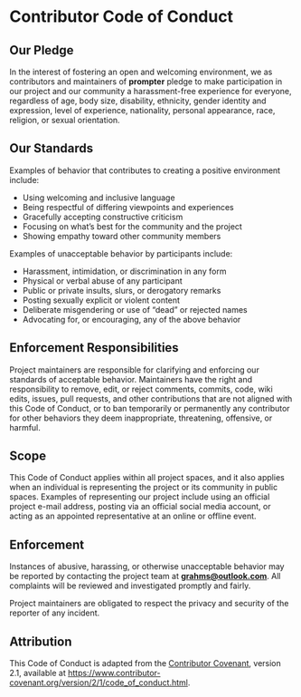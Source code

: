 # Contributor Code of Conduct

## Our Pledge

In the interest of fostering an open and welcoming environment, we as contributors and maintainers of **prompter** pledge to make participation in our project and our community a harassment-free experience for everyone, regardless of age, body size, disability, ethnicity, gender identity and expression, level of experience, nationality, personal appearance, race, religion, or sexual orientation.

## Our Standards

Examples of behavior that contributes to creating a positive environment include:

- Using welcoming and inclusive language
- Being respectful of differing viewpoints and experiences
- Gracefully accepting constructive criticism
- Focusing on what’s best for the community and the project
- Showing empathy toward other community members

Examples of unacceptable behavior by participants include:

- Harassment, intimidation, or discrimination in any form
- Physical or verbal abuse of any participant
- Public or private insults, slurs, or derogatory remarks
- Posting sexually explicit or violent content
- Deliberate misgendering or use of “dead” or rejected names
- Advocating for, or encouraging, any of the above behavior

## Enforcement Responsibilities

Project maintainers are responsible for clarifying and enforcing our standards of acceptable behavior. Maintainers have the right and responsibility to remove, edit, or reject comments, commits, code, wiki edits, issues, pull requests, and other contributions that are not aligned with this Code of Conduct, or to ban temporarily or permanently any contributor for other behaviors they deem inappropriate, threatening, offensive, or harmful.

## Scope

This Code of Conduct applies within all project spaces, and it also applies when an individual is representing the project or its community in public spaces. Examples of representing our project include using an official project e-mail address, posting via an official social media account, or acting as an appointed representative at an online or offline event.

## Enforcement

Instances of abusive, harassing, or otherwise unacceptable behavior may be reported by contacting the project team at **grahms@outlook.com**. All complaints will be reviewed and investigated promptly and fairly.

Project maintainers are obligated to respect the privacy and security of the reporter of any incident.

## Attribution

This Code of Conduct is adapted from the [Contributor Covenant][homepage], version 2.1, available at https://www.contributor-covenant.org/version/2/1/code_of_conduct.html.

[homepage]: https://www.contributor-covenant.org
